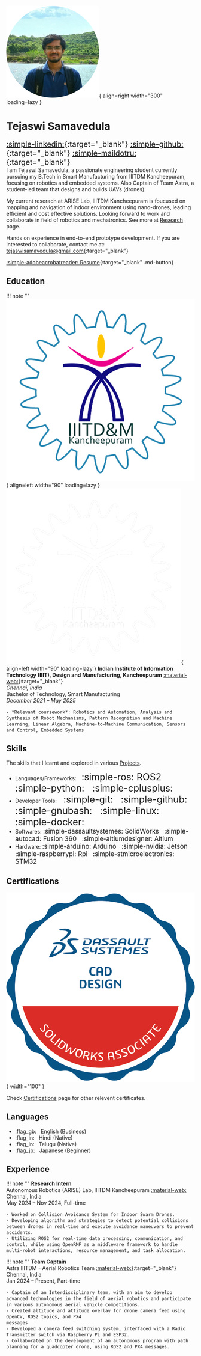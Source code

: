 ![Profile Picture](assets/images/image.png){ align=right width="300" loading=lazy }

# **Tejaswi Samavedula**
<span style="font-size:20px;"> [:simple-linkedin:](https://www.linkedin.com/in/tejaswisamavedula/){:target="_blank"} 
[:simple-github:](https://github.com/tejaswisam){:target="_blank"} [:simple-maildotru:](mailto:tejaswisamavedula@gmail.com){:target="_blank"}
</span>
<br>
I am Tejaswi Samavedula, a passionate engineering student currently pursuing my B.Tech in Smart Manufacturing from IIITDM Kancheepuram, focusing on robotics and embedded systems. Also Captain of Team Astra, a student-led team that designs and builds UAVs (drones).

My current reserach at ARISE Lab, IIITDM Kancheepuram is foucused on mapping and navigation of indoor environment using nano-drones, leading efficient and cost effective solutions. Looking forward to work and collaborate in field of robotics and mechatronics. See more at [Research](research/index.md) page.

Hands on experience in end-to-end prototype development.
If you are interested to collaborate, contact me at: [tejaswisamavedula@gmail.com](mailto:tejaswisamavedula@gmail.com){:target="_blank"}

[:simple-adobeacrobatreader: Resume](https://drive.google.com/file/d/18lmua5U4lJaFE4kJ-WC0IggoODxIKAZR/view?usp=sharing){:target="_blank" .md-button}

## Education
!!! note ""
    ![IIIT](assets/images/Insignia.png#only-light){ align=left width="90" loading=lazy }
    ![IIIT](assets/images/Insignia_W.png#only-dark){ align=left width="90" loading=lazy }
    **Indian Institute of Information Technology (IIIT), Design and Manufacturing, Kancheepuram** [:material-web:](https://www.iiitdm.ac.in/){:target="_blank"}
    <br>
    *Chennai, India*
    <br>
    Bachelor of Technology, Smart Manufacturing
    <br>
    *December 2021 – May 2025*
    <br>

    - *Relevant coursework*: Robotics and Automation, Analysis and Synthesis of Robot Mechanisms, Pattern Recognition and Machine Learning, Linear Algebra, Machine-to-Machine Communication, Sensors and Control, Embedded Systems

## Skills
The skills that I learnt and explored in various [Projects](projects/index.md).

<div class="grid cards" markdown>

- Languages/Frameworks:<span style="font-size:25px;">&nbsp; :simple-ros: ROS2 &nbsp; :simple-python: &nbsp; :simple-cplusplus: </span>
- Developer Tools: <span style="font-size:25px;"> &nbsp; :simple-git: &nbsp; :simple-github: &nbsp; :simple-gnubash: &nbsp; :simple-linux: &nbsp; :simple-docker:</span>
- Softwares: <span style="font-size:17px;"> :simple-dassaultsystemes: SolidWorks &nbsp; :simple-autocad: Fusion 360 &nbsp; :simple-altiumdesigner: Altium </span>
- Hardware: <span style="font-size:17px;">:simple-arduino: Arduino &nbsp; :simple-nvidia: Jetson &nbsp; :simple-raspberrypi: Rpi &nbsp; :simple-stmicroelectronics: STM32 </span>

</div>

## Certifications
![IIIT](assets/images/CSWA.png){ width="100" }

Check [Certifications](certifications/index.md) page for other relevent certificates.

## Languages
<div class="grid cards" markdown>

- :flag_gb: &nbsp; English (Business)
- :flag_in: &nbsp; Hindi (Native)
- :flag_in: &nbsp; Telugu (Native)
- :flag_jp: &nbsp; Japanese (Beginner)

</div>

## Experience
!!! note ""
    **Research Intern**
    <br>
    Autonomous Robotics (ARISE) Lab, IIITDM Kancheepuram [:material-web:](research/index.md)
    <br> 
    Chennai, India
    <br>
    May 2024 – Nov 2024, Full-time
    <br>

    - Worked on Collision Avoidance System for Indoor Swarm Drones.
    - Developing algorithm and strategies to detect potential collisions between drones in real-time and execute avoidance maneuvers to prevent accidents.
    - Utilizing ROS2 for real-time data processing, communication, and control, while using OpenRMF as a middleware framework to handle multi-robot interactions, resource management, and task allocation.

!!! note ""
    **Team Captain**
    <br>
    Astra IIITDM - Aerial Robotics Team [:material-web:](https://www.linkedin.com/company/astra-iiitdm/){:target="_blank"}
    <br> 
    Chennai, India
    <br> 
    Jan 2024 – Present, Part-time
    <br>

    - Captain of an Interdisciplinary team, with an aim to develop advanced technologies in the field of aerial robotics and participate in various autonomous aerial vehicle competitions.
    - Created altitude and attitude overlay for drone camera feed using OpenCV, ROS2 topics, and PX4
    messages
    - Developed a camera feed switching system, interfaced with a Radio Transmitter switch via Raspberry Pi and ESP32.
    - Collaborated on the development of an autonomous program with path planning for a quadcopter drone, using ROS2 and PX4 messages.
